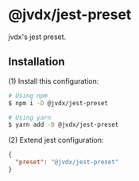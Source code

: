 # @jvdx/jest-preset

jvdx's jest preset.

## Installation

(1) Install this configuration:

```bash
# Using npm
$ npm i -D @jvdx/jest-preset

# Using yarn
$ yarn add -D @jvdx/jest-preset
```

(2) Extend jest configuration:

```json
{
  "preset": "@jvdx/jest-preset"
}
```